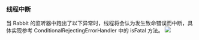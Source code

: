 ### 线程中断

当 Rabbit 的监听器中跑出了以下异常时，线程将会认为发生致命错误而中断，具体实现参考 ConditionalRejectingErrorHandler 中的 isFatal 方法。
![](https://varg-my-images.oss-cn-beijing.aliyuncs.com/img/20211213130613.png)